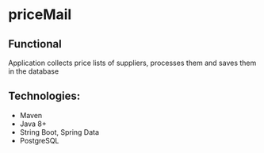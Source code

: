 # priceMail


## Functional
Application collects price lists of suppliers, processes them and saves them in the database


## Technologies:
  - Maven
  - Java 8+
  - String Boot, Spring Data
  - PostgreSQL


